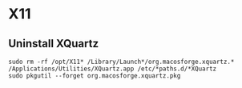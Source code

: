 # X11 #

## Uninstall XQuartz ##

	sudo rm -rf /opt/X11* /Library/Launch*/org.macosforge.xquartz.* /Applications/Utilities/XQuartz.app /etc/*paths.d/*XQuartz
	sudo pkgutil --forget org.macosforge.xquartz.pkg
